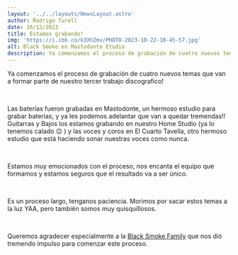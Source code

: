 ```yaml
---
layout: '../../layouts/NewsLayout.astro'
author: Rodrigo Turell
date: 16/12/2023
title: Estamos grabando!
img: 'https://i.ibb.co/k3XhZmv/PHOTO-2023-10-22-18-45-57.jpg'
alt: Black Smoke en Mastodonte Etudio
description: Ya comenzamos el proceso de grabación de cuatro nuevos temas que van a formar parte de nuestro tercer trabajo discografico...
---
```


Ya comenzamos el proceso de grabación de cuatro nuevos temas que van a formar parte de nuestro tercer trabajo discografico!

<br />

Las baterías fueron grabadas en Mastodonte, un hermoso estudio para grabar baterías, y ya les podemos adelantar que van a quedar tremendas!!
Guitarras y Bajos los estamos grabando en nuestro Home Studio (ya lo tenemos calado 😉 ) y las voces y coros en El Cuarto Tavella, otro hermoso estudio que está haciendo sonar nuestras voces como nunca.

<br />

Estamos muy emocionados con el proceso, nos encanta el equipo que formamos y estamos seguros que el resultado va a ser único. 

<br />

Es un proceso largo, tenganos paciencia. Morimos por sacar estos temas a la luz YAA, pero también somos muy quisquillosos. 

<br />

Queremos agradecer especialmente a la <span>[Black Smoke Family](/apoyos)</span> que nos dió tremendo impulso para comenzar este proceso. 



<style>
    span {
        color: var(--color-link);
    }
</style>
